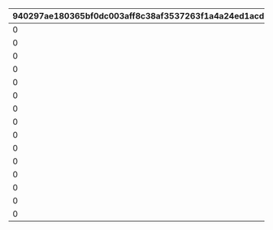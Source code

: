 |940297ae180365bf0dc003aff8c38af3537263f1a4a24ed1acd2f26c7a6f11d8|57f9aaf4871616b6af6327b6a3cb0c8b583c1aba454d4f9abc27662a10a0841d|3b49bf650df65b619cd3b58d74cd9dd51614ce32b142c7ab3247df91649a3dfa|32f09ed7cd445f7584f3e237336cb58332b31af50b26f0ac7568bd98ad0b7fc1|6eab9961fb2419f6e77cac15437953f4b18fe7cb661c0c6758b93ab5c8992363|911107bdaaf616ed0b50180fcc79e3bb9a26d4c0c1cfed6ed0a60f646eacecd9|e979a32e76c7282ba3bd6845a969015e708f66459ec3aa8fbbc038d3e2c67da0|2956819be5f539433ca1708e6b89cd1cbdae6efa32ebc46a0b930b856992772b|0c4b5ca8194a796daacd7deebf87568d65df97d7601de25c10c40b14afa8a700|5448ea91ab17c6b7439cb4489be2b7d83d1d915bbad2dd0c854dad33a8fb6545|8cb5e617a811b0bf15c9cca68fc8e7bf8026acbb3aacfb7c6bfe0903bc5aa6c7|3bd96f0b6ad903c20eb00f2d9b0fc957b923153b68ec539a7e212b3c36dc96b6|7da6161b0aef03c39ea5cca37fe0f259f31a84ee019946c554bba1de8592dbf4|a3895dff9767518c6c4ce8d3575a9e6a79463a8efdebcee99f00640956175c2f|7286c6686e39618ff48beb367ee78a1a3c3cb36372ebf9c35183acb745456f45|7cc6dc0a3f425c3472cba3026f24217f33d71ab73edd4ae7c81012fabb54ee6d|796df312491806c475072a7a7ffb568f956b6aca5b08256a6d5b1a43412e1060|94155c32c38000f8539baa7c5401ef49d69e2934039be6d8ef83714c2bf9d08c|0f6e2f16799898865fe79ae933cf27a2b98dd0ce7d1a6cffc1953124bb4e29a5|
| --- | --- | --- | --- | --- | --- | --- | --- | --- | --- | --- | --- | --- | --- | --- | --- | --- | --- | --- |
|0|50|1002200|80|0|0|2|0|20004|2000000|1|12|23001|2|0|0|1|50|94002|
|0|40|1002200|80|0|0|2|0|20004|1600000|2|12|23001|2|0|0|51|100|94002|
|0|40|1002200|60|0|0|2|0|20004|1400000|3|12|23001|2|0|0|101|200|94002|
|0|35|1002200|60|0|0|2|0|20004|1200000|4|12|23001|2|0|0|201|500|94002|
|0|35|1002200|40|0|0|2|0|20004|1000000|5|12|23001|2|0|0|501|1000|94002|
|0|30|1002200|40|0|0|2|0|20004|800000|6|12|23001|2|0|0|1001|1500|94002|
|0|25|1002200|40|0|0|2|0|20004|600000|7|12|23001|2|0|0|1501|2000|94002|
|0|25|1002200|80|0|0|2|0|20003|600000|8|12|23001|2|0|0|2001|3000|94002|
|0|20|1002200|60|0|0|2|0|20003|400000|9|12|23001|2|0|0|3001|5000|94002|
|0|15|1002200|40|0|0|2|0|20003|300000|10|12|23001|2|0|0|5001|10000|94002|
|0|10|1002200|20|0|0|2|0|20003|200000|11|12|23001|2|0|0|10001|100000|94002|
|0|5|1002200|12|0|0|2|0|20003|100000|12|12|23001|2|0|0|100001|200000|94002|
|0|5|1002200|8|0|0|2|0|20003|80000|13|12|23001|2|0|0|200001|300000|94002|
|0|5|1002200|5|0|0|2|0|20003|60000|14|12|23001|2|0|0|300001|400000|94002|
|0|5|1002200|3|0|0|2|0|20003|50000|15|12|23001|2|0|0|400001|-1|94002|